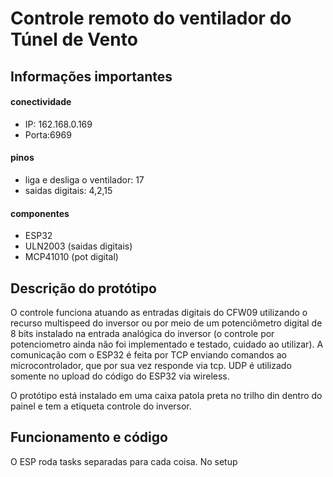 # Controle remoto do ventilador do Túnel de Vento

## Informações importantes

#### conectividade
* IP: 162.168.0.169
* Porta:6969


#### pinos
* liga e desliga o ventilador: 17
* saidas digitais: 4,2,15


#### componentes
* ESP32 
* ULN2003 (saidas digitais)
* MCP41010 (pot digital)

## Descrição do protótipo
O controle funciona atuando as entradas digitais do CFW09 utilizando o recurso multispeed do inversor ou por meio de um potenciômetro digital de 8 bits instalado na entrada analógica do inversor (o controle por potenciometro ainda não foi implementado e testado, cuidado ao utilizar). A comunicação com o ESP32 é feita por TCP enviando comandos ao microcontrolador, que por sua vez responde via tcp. UDP é utilizado somente no upload do código do ESP32 via wireless.

O protótipo está instalado em uma caixa patola preta no trilho din dentro do painel e tem a etiqueta controle do inversor. 

## Funcionamento e código
O ESP roda tasks separadas para cada coisa. No setup 
